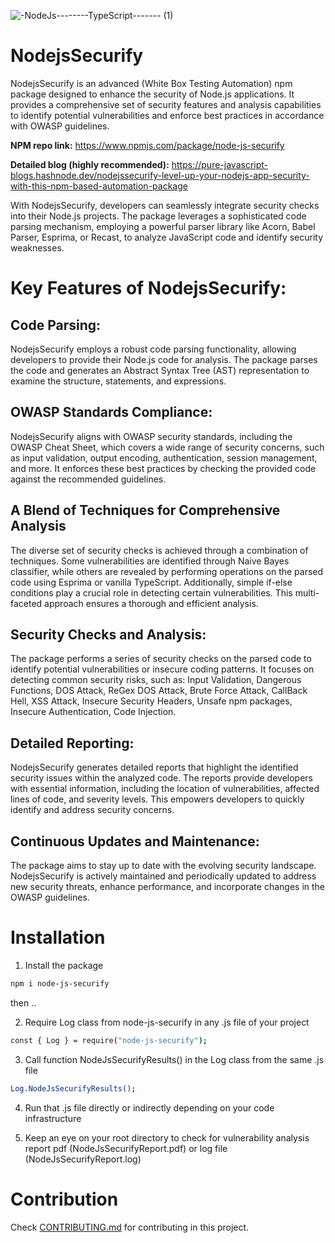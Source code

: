 ![-NodeJs--------TypeScript------- (1)](https://github.com/user-attachments/assets/0d7a47a2-0fa7-4630-8d40-8e09e1704448)

# NodejsSecurify

NodejsSecurify is an advanced (White Box Testing Automation) npm package designed to enhance the security of Node.js applications. It provides a comprehensive set of security features and analysis capabilities to identify potential vulnerabilities and enforce best practices in accordance with OWASP guidelines.

**NPM repo link:** https://www.npmjs.com/package/node-js-securify

**Detailed blog (highly recommended):** https://pure-javascript-blogs.hashnode.dev/nodejssecurify-level-up-your-nodejs-app-security-with-this-npm-based-automation-package

With NodejsSecurify, developers can seamlessly integrate security checks into their Node.js projects. The package leverages a sophisticated code parsing mechanism, employing a powerful parser library like Acorn, Babel Parser, Esprima, or Recast, to analyze JavaScript code and identify security weaknesses.

# Key Features of NodejsSecurify:

## Code Parsing:
 NodejsSecurify employs a robust code parsing functionality, allowing developers to provide their Node.js code for analysis. The package parses the code and generates an Abstract Syntax Tree (AST) representation to examine the structure, statements, and expressions.

## OWASP Standards Compliance: 
NodejsSecurify aligns with OWASP security standards, including the OWASP Cheat Sheet, which covers a wide range of security concerns, such as input validation, output encoding, authentication, session management, and more. It enforces these best practices by checking the provided code against the recommended guidelines.

## A Blend of Techniques for Comprehensive Analysis
The diverse set of security checks is achieved through a combination of techniques. Some vulnerabilities are identified through Naive Bayes classifier, while others are revealed by performing operations on the parsed code using Esprima or vanilla TypeScript. Additionally, simple if-else conditions play a crucial role in detecting certain vulnerabilities. This multi-faceted approach ensures a thorough and efficient analysis.

## Security Checks and Analysis: 
The package performs a series of security checks on the parsed code to identify potential vulnerabilities or insecure coding patterns. It focuses on detecting common security risks, such as: Input Validation, Dangerous Functions, DOS Attack, ReGex DOS Attack, Brute Force Attack, CallBack Hell, XSS Attack, Insecure Security Headers, Unsafe npm packages, Insecure Authentication, Code Injection.

## Detailed Reporting: 
NodejsSecurify generates detailed reports that highlight the identified security issues within the analyzed code. The reports provide developers with essential information, including the location of vulnerabilities, affected lines of code, and severity levels. This empowers developers to quickly identify and address security concerns.

## Continuous Updates and Maintenance: 
The package aims to stay up to date with the evolving security landscape. NodejsSecurify is actively maintained and periodically updated to address new security threats, enhance performance, and incorporate changes in the OWASP guidelines.


# Installation 

1. Install the package

```bash
npm i node-js-securify
```

then ..

2. Require Log class from node-js-securify in any .js file of your project

```bash
const { Log } = require("node-js-securify");
```

3. Call function NodeJsSecurifyResults() in the Log class from the same .js file

```bash
Log.NodeJsSecurifyResults();
```

4. Run that .js file directly or indirectly depending on your code infrastructure

5. Keep an eye on your root directory to check for vulnerability analysis report pdf (NodeJsSecurifyReport.pdf) or log file (NodeJsSecurifyReport.log) 

# Contribution

Check [CONTRIBUTING.md](https://github.com/prayas7102/NodejsSecurify/blob/main/CONTRIBUTING.md) for contributing in this project.
